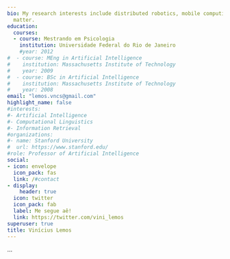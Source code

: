```yaml
---
bio: My research interests include distributed robotics, mobile computing and programmable
  matter.
education:
  courses:
  - course: Mestrando em Psicologia
    institution: Universidade Federal do Rio de Janeiro
    #year: 2012
#  - course: MEng in Artificial Intelligence
#    institution: Massachusetts Institute of Technology
#    year: 2009
#  - course: BSc in Artificial Intelligence
#    institution: Massachusetts Institute of Technology
#    year: 2008
email: "lemos.vncs@gmail.com"
highlight_name: false
#interests:
#- Artificial Intelligence
#- Computational Linguistics
#- Information Retrieval
#organizations:
#- name: Stanford University
#  url: https://www.stanford.edu/
#role: Professor of Artificial Intelligence
social:
- icon: envelope
  icon_pack: fas
  link: /#contact
- display:
    header: true
  icon: twitter
  icon_pack: fab
  label: Me segue aê!
  link: https://twitter.com/vini_lemos
superuser: true
title: Vinícius Lemos
---
```


...
